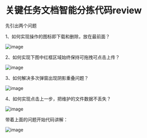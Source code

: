 # 关键任务文档智能分拣代码review

先引出两个问题

1、如何实现操作的图标即下载和删除，放在最前面？

![image](https://alidocs.oss-cn-zhangjiakou.aliyuncs.com/res/Q35O85XZmpEZgl9V/img/8b8d58f9-4086-4520-b6f1-4054437d5fe7.png)

2、如何实现下图中红框区域始终保持可拖拽可点击上传？

![image](https://alidocs.oss-cn-zhangjiakou.aliyuncs.com/res/Q35O85XZmpEZgl9V/img/39b106ce-7cb8-45f9-aa1f-797a5cf65bd6.png)

3、如何解决多次弹窗出现阴影重叠问题？

![image](https://alidocs.oss-cn-zhangjiakou.aliyuncs.com/res/Q35O85XZmpEZgl9V/img/caaaf490-71e6-41b8-8287-30c1384e982f.png)

4、如何实现点击上一步，把维护的文件数据不丢失？

![image](https://alidocs.oss-cn-zhangjiakou.aliyuncs.com/res/Q35O85XZmpEZgl9V/img/5e025a23-9232-4344-97e2-170cf4a7dbf1.png)

带着上面的问题开始代码讲解：

![image](https://alidocs.oss-cn-zhangjiakou.aliyuncs.com/res/Q35O85XZmpEZgl9V/img/53050deb-31b8-4cc0-b731-3ca2338d99d6.png)